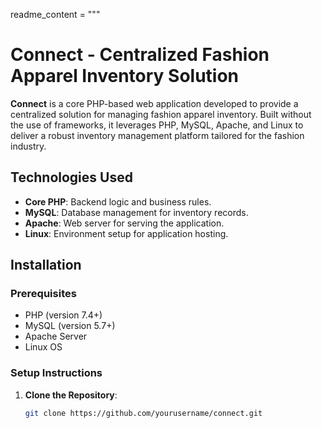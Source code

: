 readme_content = """
# Connect - Centralized Fashion Apparel Inventory Solution

**Connect** is a core PHP-based web application developed to provide a centralized solution for managing fashion apparel inventory. Built without the use of frameworks, it leverages PHP, MySQL, Apache, and Linux to deliver a robust inventory management platform tailored for the fashion industry.

## Technologies Used

- **Core PHP**: Backend logic and business rules.
- **MySQL**: Database management for inventory records.
- **Apache**: Web server for serving the application.
- **Linux**: Environment setup for application hosting.

## Installation

### Prerequisites

- PHP (version 7.4+)
- MySQL (version 5.7+)
- Apache Server
- Linux OS

### Setup Instructions

1. **Clone the Repository**:
   ```bash
   git clone https://github.com/yourusername/connect.git
